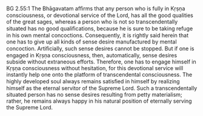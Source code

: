 BG 2.55:1	The Bhāgavatam afﬁrms that any person who is fully in Kṛṣṇa consciousness, or devotional service of the Lord, has all the good qualities of the great sages, whereas a person who is not so transcendentally situated has no good qualiﬁcations, because he is sure to be taking refuge in his own mental concoctions. Consequently, it is rightly said herein that one has to give up all kinds of sense desire manufactured by mental concoction. Artiﬁcially, such sense desires cannot be stopped. But if one is engaged in Kṛṣṇa consciousness, then, automatically, sense desires subside without extraneous efforts. Therefore, one has to engage himself in Kṛṣṇa consciousness without hesitation, for this devotional service will instantly help one onto the platform of transcendental consciousness. The highly developed soul always remains satisﬁed in himself by realizing himself as the eternal servitor of the Supreme Lord. Such a transcendentally situated person has no sense desires resulting from petty materialism; rather, he remains always happy in his natural position of eternally serving the Supreme Lord.